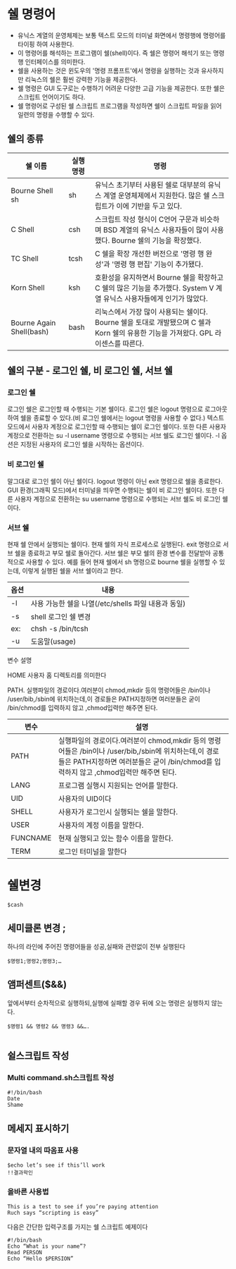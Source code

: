 # 쉘 명령어

- 유닉스 계열의 운영체제는 보통 텍스트 모드의 터미널 화면에서 명령행에 명령어를 타이핑 하여 사용한다.  
- 이 명령어를 해석하는 프로그램이 쉘(shell)이다. 즉 쉘은 명령어 해석기 또는 명령행 인터페이스를 의미한다. 
- 쉘을 사용하는 것은 윈도우의 '명령 프롬프트'에서 명령을 실행하는 것과 유사하지만 리눅스의 쉘은 훨씬 강력한 기능을 제공한다. 
- 쉘 명령은 GUI 도구로는 수행하기 어려운 다양한 고급 기능을 제공한다. 또한 쉘은 스크립트 언어이기도 하다. 
- 쉘 명령어로 구성된 쉘 스크립트 프로그램을 작성하면 쉘이 스크립트 파일을 읽어 일련의 명령을 수행할 수 있다.

## 쉘의 종류

|쉘 이름|실행 명령|명령|
|------|-----|---|
|Bourne Shell	sh	|sh|유닉스 초기부터 사용된 쉘로 대부분의 유닉스 계열 운영체제에서 지원한다. 많은 쉘 스크립트가 이에 기반을 두고 있다.|
|C Shell|csh|스크립트 작성 형식이 C언어 구문과 비슷하며 BSD 계열의 유닉스 사용자들이 많이 사용했다. Bourne 쉘의 기능을 확장했다.|
|TC Shell	|tcsh|C 쉘을 확장 개선한 버전으로 '명령 행 완성'과 '명령 행 편집' 기능이 추가됐다.|
|Korn Shell|ksh|호환성을 유지하면서 Bourne 쉘을 확장하고 C 쉘의 많은 기능을 추가했다. System V 계열 유닉스 사용자들에게 인기가 많았다.|
|Bourne Again Shell(bash)|bash|리눅스에서 가장 많이 사용되는 쉘이다. Bourne 쉘을 토대로 개발됐으며 C 쉘과 Korn 쉘의 유용한 기능을 가져왔다. GPL 라이센스를 따른다.|



## 쉘의 구분 - 로그인 쉘, 비 로그인 쉘, 서브 쉘

### 로그인 쉘
로그인 쉘은 로그인할 때 수행되는 기본 쉘이다. 로그인 쉘은 logout 명령으로 로그아웃하여 쉘을 종료할 수 있다.(비 로그인 쉘에서는 logout 명령을 사용할 수 없다.) 텍스트 모드에서 사용자 계정으로 로그인할 때 수행되는 쉘이 로그인 쉘이다. 또한 다른 사용자 계정으로 전환하는 su -l username 명령으로 수행되는 서브 쉘도 로그인 쉘이다. -l 옵션은 지정된 사용자의 로그인 쉘을 시작하는 옵션이다.


### 비 로그인 쉘
말그대로 로그인 쉘이 아닌 쉘이다. logout 명령이 아닌 exit 명령으로 쉘을 종료한다. GUI 환경(그래픽 모드)에서 터미널을 띄우면 수행되는 쉘이 비 로그인 쉘이다. 또한 다른 사용자 계정으로 전환하는 su username 명령으로 수행되는 서브 쉘도 비 로그인 쉘이다.

### 서브 쉘
현재 쉘 안에서 실행되는 쉘이다. 현재 쉘의 자식 프로세스로 실행된다. exit 명령으로 서브 쉘을 종료하고 부모 쉘로 돌아간다. 서브 쉘은 부모 쉘의 환경 변수를 전달받아 공통적으로 사용할 수 있다. 예를 들어 현재 쉘에서 sh 명령으로 bourne 쉘을 실행할 수 있는데, 이렇게 실행된 쉘을 서브 쉘이라고 한다.





|옵션|내용|
|------|---|
|-l|사용 가능한 쉘을 나열(/etc/shells 파일 내용과 동일)|
|-s|shell	로그인 쉘 변경|
|ex:|chsh -s /bin/tcsh|
|-u|도움말(usage)|




변수     설명

HOME 사용자 홈 디렉토리를 의미한다

PATH. 실행파일의 경로이다.여러분이 chmod,mkdir 등의 명령어들은 /bin이나 /user/bib,/sbin에 위치하는데,이 경로들은 PATH지정하면 여러분들은 굳이 /bin/chmod를 입력하지 않고 ,chmod입력만 해주면 된다.






|변수|설명|
|------|---|
|PATH|실행파일의 경로이다.여러분이 chmod,mkdir 등의 명령어들은 /bin이나 /user/bib,/sbin에 위치하는데,이 경로들은 PATH지정하면 여러분들은 굳이 /bin/chmod를 입력하지 않고 ,chmod입력만 해주면 된다.|
|LANG|프로그램 실행시 지원되는 언어를 말한다.|
|UID|사용자의 UID이다|
|SHELL| 사용자가 로그인시 실행되는 쉘을 말한다.|
|USER|사용자의 계정 이름을 말한다.|
|FUNCNAME|현재 실행되고 있는 함수 이름을 말한다.|
|TERM|로그인 터미널을 말한다|



# 쉘변경
```
$cash 
```
## 세미클론 변경 ;

하나의 라인에 주어진 명령어들을 성공,실패와 관련없이 전부 실행된다

```
$명령1;명령2;명령3;…

```


## 앰퍼센트($&&)
앞에서부터 순차적으로 실행하되,실행에 실패할 경우 뒤에 오는 명령은 실행하지 않는다.

```
$명령1 && 명령2 && 명령3 &&….


```
## 쉴스크립트 작성

### Multi command.sh스크립트 작성

```
#!/bin/bash
Date
Shame

```

## 메세지 표시하기
### 문자열 내의 따옴표 사용
```
$echo let’s see if this’ll work
!!결과왁인

```
### 올바른 사용법
```
This is a test to see if you’re paying attention
Ruch says “scripting is easy”

```
다음은 간단한 입력구조를 가지는 쉘 스크립트 예제이다
```
#!/bin/bash
Echo “What is your name”?
Read PERSON
Echo “Hello $PERSION”


```
